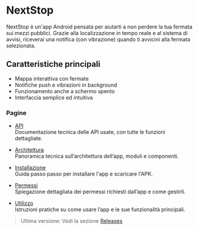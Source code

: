# NextStop

NextStop è un'app Android pensata per aiutarti a non perdere la tua fermata sui mezzi pubblici. Grazie alla localizzazione in tempo reale e al sistema di avvisi, riceverai una notifica (con vibrazione) quando ti avvicini alla fermata selezionata.

## Caratteristiche principali

- Mappa interattiva con fermate
- Notifiche push e vibrazioni in background
- Funzionamento anche a schermo spento
- Interfaccia semplice ed intuitiva

### Pagine
- [API](api.md)  
  Documentazione tecnica delle API usate, con tutte le funzioni dettagliate.

- [Architettura](architettura.md)  
  Panoramica tecnica sull’architettura dell’app, moduli e componenti.

- [Installazione](installazione.md)  
  Guida passo passo per installare l'app e scaricare l'APK.

- [Permessi](permessi.md)  
  Spiegazione dettagliata dei permessi richiesti dall’app e come gestirli.

- [Utilizzo](utilizzo.md)  
  Istruzioni pratiche su come usare l’app e le sue funzionalità principali.


> Ultima versione: Vedi la sezione [Releases](installazione.md)
